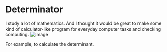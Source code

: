 # Determinator
I study a lot of mathematics. And I thought it would be great to make some kind of calculator-like program for everyday computer tasks and checking
computing. 
![image](https://user-images.githubusercontent.com/99981781/155499315-40aa6a8e-77c8-411a-b63e-398b2e43462e.png)

For example, to calculate the determinant.

